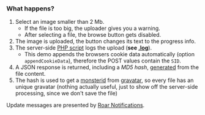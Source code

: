 ### What happens?

1. Select an image smaller than 2 Mb.
	* If the file is too big, the uploader gives you a warning.
	* After selecting a file, the browse button gets disabled.
2. The image is uploaded, the button changes its text to the progress info.
3. The server-side [PHP script](../script.php) logs the upload (**see [.log](../script.log)**).
	* This demo appends the browsers cookie data automatically (option `appendCookieData`), therefore the POST values contain the `SID`.
4. A JSON response is returned, including a *MD5 hash*, [generated](http://docs.php.net/manual/en/function.md5-file.php) from the file content.
5. The hash is used to get a [monsterid](http://scott.sherrillmix.com/blog/blogger/wp_monsterid/) from [gravatar](http://en.gravatar.com/site/implement/url), so every file has an unique gravatar (nothing actually useful, just to show off the server-side processing, since we don't save the file)

Update messages are presented by [Roar Notifications](http://digitarald.de/project/roar/).